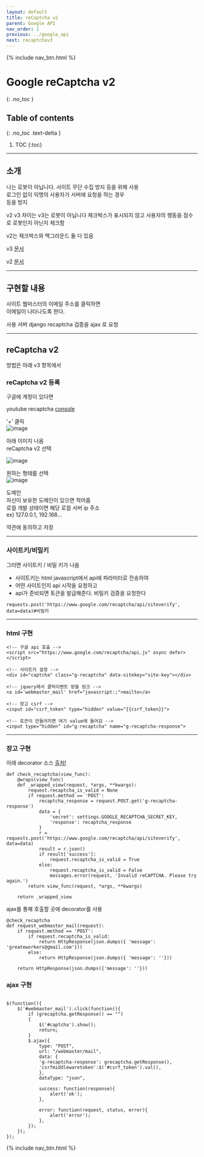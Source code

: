 ```yaml
---
layout: default
title: reCaptcha v2
parent: Google API
nav_order: 1
previous: ../google_api
next: recaptchav3
---
```


{% include nav_btn.html %}

# Google reCaptcha v2
{: .no_toc }

## Table of contents
{: .no_toc .text-delta }

1. TOC
{:toc}

---

## 소개

나는 로봇이 아닙니다. 사이트 무단 수집 방지 등을 위해 사용  
로그인 없이 익명의 사용자가 서버에 요청을 하는 경우  
등을 방지

v2 v3 차이는 
v3는 로봇이 아닙니다 체크박스가 표시되지 않고
사용자의 행동을 점수로 로봇인지 아닌지 체크함   

v2는 체크박스와 백그라운드 둘 다 있음  


v3 [문서](https://developers.google.com/recaptcha/docs/v3)  

v2 [문서](https://developers.google.com/recaptcha/docs/display)  

---

## 구현할 내용

사이트 웹마스터의 이메일 주소를 클릭하면  
이메일이 나타나도록 한다.  


사용 서버 django
recaptcha 검증을 ajax 로 요청

---
## reCaptcha v2

방법은 아래 v3 항목에서

### reCaptcha v2 등록

구글에 계정이 있다면  

youtube recaptcha [console](https://www.google.com/recaptcha/intro/v3.html)    


'+' 클릭  
![image](/assets/images/googleapi/screenshot10.jpg)

아래 이미지 나옴   
reCaptcha v2 선택  

![image](/assets/images/googleapi/screenshot8.jpg)  

원하는 형태를 선택  
![image](/assets/images/googleapi/screenshot11.jpg)  


도메인  
자신이 보유한 도메인이 있으면 적어줌  
로컬 개발 상태이면 해당 로컬 서버 ip 주소   
ex) 127.0.0.1, 192.168...   

약관에 동의하고 저장  

---
### 사이트키/비밀키 
그러면 사이트키 / 비밀 키가 나옴
  
- 사이트키는 html javascript에서 api에 파라미터로 전송하여  
- 어떤 사이트인지 api 시작을 요청하고  
- api가 준비되면 토큰을 발급해준다.
비밀키 검증을 요청한다  

```
requests.post('https://www.google.com/recaptcha/api/siteverify', data=data)#비밀키
```
---
### html 구현
      
```
<!-- 구글 api 호출 -->
<script src="https://www.google.com/recaptcha/api.js" async defer>
</script>

<!-- 사이트키 설정 -->
<div id="captcha" class="g-recaptcha" data-sitekey="site-key"></div>

<!-- jquery에서 클릭이벤트 받을 링크 -->
<a id='webmaster_mail' href="javascript:;">mailto</a>

<!-- 장고 csrf -->
<input id="csrf_token" type="hidden" value="{{csrf_token}}">

<!-- 토큰이 만들어지면 여기 value에 들어감 -->
<input type="hidden" id="g-recaptcha" name="g-recaptcha-response">

```

---
### 장고 구현


아래 decorator 소스 [출처!](https://simpleisbetterthancomplex.com/tutorial/2017/02/21/how-to-add-recaptcha-to-django-site.html)  


```
def check_recaptcha(view_func):
    @wraps(view_func)
    def _wrapped_view(request, *args, **kwargs):
        request.recaptcha_is_valid = None
        if request.method == 'POST':
            recaptcha_response = request.POST.get('g-recaptcha-response')
            data = {
                'secret': settings.GOOGLE_RECAPTCHA_SECRET_KEY,
                'response': recaptcha_response
            }
            r = requests.post('https://www.google.com/recaptcha/api/siteverify', data=data)
            result = r.json()
            if result['success']:
                request.recaptcha_is_valid = True
            else:
                request.recaptcha_is_valid = False
                messages.error(request, 'Invalid reCAPTCHA. Please try again.')
        return view_func(request, *args, **kwargs)

    return _wrapped_view
```


ajax를 통해 호출할 곳에 decorator를 사용

```
@check_recaptcha
def request_webmaster_mail(request):
    if request.method == 'POST':
        if request.recaptcha_is_valid:
            return HttpResponse(json.dumps({ 'message': 'greateworkers@gmail.com'}))
        else:            
            return HttpResponse(json.dumps({ 'message': ''}))

    return HttpResponse(json.dumps({'message': ''}))

```


### ajax 구현

```

$(function(){    
    $('#webmaster_mail').click(function(){
        if (grecaptcha.getResponse() == "")
        {
            $('#captcha').show();
            return;
        }
        $.ajax({
            type: "POST",
            url: "/webmaster/mail",
            data: {
            'g-recaptcha-response': grecaptcha.getResponse(),
            'csrfmiddlewaretoken':$('#csrf_token').val(),
            },
            dataType: "json",

            success: function(response){
                alert('ok');
            },

            error: function(request, status, error){
                alert('error');
            },
        });
    });    
});
```



{% include nav_btn.html %}
